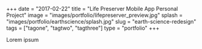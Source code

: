 +++ 
date = "2017-02-22"
title = "Life Preserver Mobile App Personal Project"
image = "images/portfolio/lifepreserver_preview.jpg"
splash = "images/portfolio/earthscience/splash.jpg"
slug = "earth-science-redesign" 
tags = ["tagone", "tagtwo", "tagthree"]
type = "portfolio"
+++

Lorem ipsum